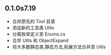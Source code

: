 ﻿## 0.1.0s7.19
- 合并原先的 Tool 目录
- 添加新的工具类 Utils
- 分离枚举定义至 Enums.cs
- 合并 Utils 和 ObjectExpand
- 将大多数静态类,静态方法,拓展方法合并至 Utils